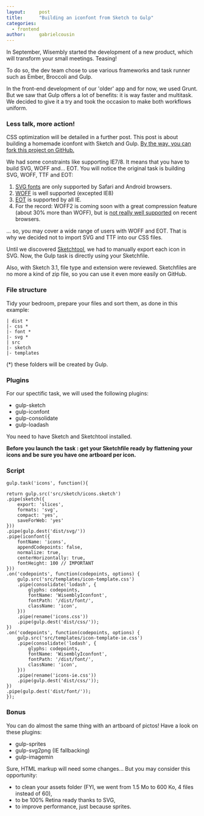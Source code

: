 ```yaml
---
layout:     post
title:      "Building an iconfont from Sketch to Gulp"
categories:
  - frontend
author:     gabrielcousin
---
```


In September, Wisembly started the development of a new product, which will transform your small meetings. Teasing!

To do so, the dev team chose to use various frameworks and task runner such as Ember, Broccoli and Gulp.

In the front-end development of our 'older' app and for now, we used Grunt. But we saw that Gulp offers a lot of benefits: it is way faster and multitask. We decided to give it a try and took the occasion to make both workflows uniform.

### Less talk, more action!
CSS optimization will be detailed in a further post. This post is about building a homemade iconfont with Sketch and Gulp. [By the way, you can fork this project on GitHub.](https://github.com/Wisembly/wisemblyiconfont)

We had some constraints like supporting IE7/8. It means that you have to build SVG, WOFF and... EOT. You will notice the original task is building SVG, WOFF, TTF and EOT:

1. [SVG fonts](http://caniuse.com/#feat=svg-fonts) are only supported by Safari and Android browsers.
2. [WOFF](http://caniuse.com/#feat=woff) is well supported (excepted IE8)
3. [EOT](http://caniuse.com/#feat=eot) is supported by all IE.
4. For the record: WOFF2 is coming soon with a great compression feature (about 30% more than WOFF), but is [not really well supported](http://caniuse.com/#feat=woff2) on recent browsers.

… so, you may cover a wide range of users with WOFF and EOT. That is why we decided not to import SVG and TTF into our CSS files.


Until we discovered [Sketchtool](http://bohemiancoding.com/sketch/tool/), we had to manually export each icon in SVG. Now, the Gulp task is directly using your Sketchfile.

Also, with Sketch 3.1, file type and extension were reviewed. Sketchfiles are no more a kind of zip file, so you can use it even more easily on GitHub.

### File structure
Tidy your bedroom, prepare your files and sort them, as done in this example:
  
	| dist *
	|- css *
	|- font *
	|- svg *
	| src
	|- sketch
	|- templates

(*) these folders will be created by Gulp. 

### Plugins
For our spectific task, we will used the following plugins:

* gulp-sketch
* gulp-iconfont
* gulp-consolidate
* gulp-loadash

You need to have Sketch and Sketchtool installed.

__Before you launch the task : get your Sketchfile ready by flattening your icons and be sure you have one artboard per icon.__

### Script

	gulp.task('icons', function(){

	return gulp.src('src/sketch/icons.sketch')
	.pipe(sketch({
		export: 'slices',
		formats: 'svg',
		compact: 'yes',
		saveForWeb: 'yes'
	}))
	.pipe(gulp.dest('dist/svg/'))
	.pipe(iconfont({
		fontName: 'icons',
		appendCodepoints: false,
		normalize: true,
		centerHorizontally: true,
		fontHeight: 100 // IMPORTANT
	}))
	.on('codepoints', function(codepoints, options) {
		gulp.src('src/templates/icon-template.css')
		.pipe(consolidate('lodash', {
			glyphs: codepoints,
			fontName: 'WisemblyIconfont',
			fontPath: '/dist/font/',
			className: 'icon',
		}))
		.pipe(rename('icons.css'))
		.pipe(gulp.dest('dist/css/'));
	})
	.on('codepoints', function(codepoints, options) {
		gulp.src('src/templates/icon-template-ie.css')
		.pipe(consolidate('lodash', {
			glyphs: codepoints,
			fontName: 'WisemblyIconfont',
			fontPath: '/dist/font/',
			className: 'icon',
		}))
		.pipe(rename('icons-ie.css'))
		.pipe(gulp.dest('dist/css/'));
	})
	.pipe(gulp.dest('dist/font/'));
	});

### Bonus
You can do almost the same thing with an artboard of pictos! Have a look on these plugins:

* gulp-sprites
* gulp-svg2png (IE fallbacking)
* gulp-imagemin

Sure, HTML markup will need some changes… But you may consider this opportunity:

* to clean your assets folder (FYI, we went from 1.5 Mo to 600 Ko, 4 files instead of 60),
* to be 100% Retina ready thanks to SVG,
* to improve performance, just because sprites.